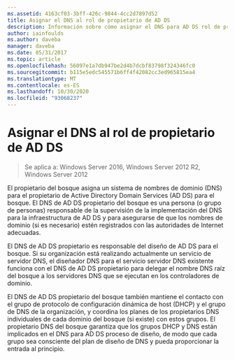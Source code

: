 ```yaml
---
ms.assetid: 4163cf03-3bff-426c-9844-4cc2d7897d52
title: Asignar el DNS al rol de propietario de AD DS
description: Información sobre cómo asignar el DNS para AD DS rol de propietario.
author: iainfoulds
ms.author: daveba
manager: daveba
ms.date: 05/31/2017
ms.topic: article
ms.openlocfilehash: 56097e1a7db947be2d4b7dcbf83798f324346fc0
ms.sourcegitcommit: b115e5edc545571b6ff4f42082cc3ed965815ea4
ms.translationtype: MT
ms.contentlocale: es-ES
ms.lasthandoff: 10/30/2020
ms.locfileid: "93068237"
---
```

# <a name="assigning-the-dns-for-ad-ds-owner-role"></a>Asignar el DNS al rol de propietario de AD DS

>Se aplica a: Windows Server 2016, Windows Server 2012 R2, Windows Server 2012

El propietario del bosque asigna un sistema de nombres de dominio (DNS) para el propietario de Active Directory Domain Services (AD DS) para el bosque. El DNS de AD DS propietario del bosque es una persona (o grupo de personas) responsable de la supervisión de la implementación del DNS para la infraestructura de AD DS y para asegurarse de que los nombres de dominio (si es necesario) estén registrados con las autoridades de Internet adecuadas.

El DNS de AD DS propietario es responsable del diseño de AD DS para el bosque. Si su organización está realizando actualmente un servicio de servidor DNS, el diseñador DNS para el servicio servidor DNS existente funciona con el DNS de AD DS propietario para delegar el nombre DNS raíz del bosque a los servidores DNS que se ejecutan en los controladores de dominio.

El DNS de AD DS propietario del bosque también mantiene el contacto con el grupo de protocolo de configuración dinámica de host (DHCP) y el grupo de DNS de la organización, y coordina los planes de los propietarios DNS individuales de cada dominio del bosque (si existe) con estos grupos. El propietario DNS del bosque garantiza que los grupos DHCP y DNS están implicados en el DNS para AD DS proceso de diseño, de modo que cada grupo sea consciente del plan de diseño de DNS y pueda proporcionar la entrada al principio.
